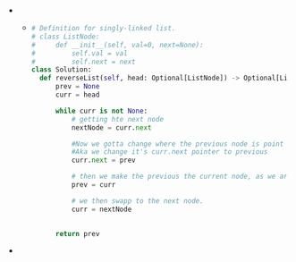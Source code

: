 -
	- ```python
	  # Definition for singly-linked list.
	  # class ListNode:
	  #     def __init__(self, val=0, next=None):
	  #         self.val = val
	  #         self.next = next
	  class Solution:
	    def reverseList(self, head: Optional[ListNode]) -> Optional[ListNode]:
	        prev = None
	        curr = head
	  
	        while curr is not None:
	            # getting hte next node 
	            nextNode = curr.next
	  
	            #Now we gotta change where the previous node is point too aka reverse it.
	            #Aka we change it's curr.next pointer to previous
	            curr.next = prev
	  
	            # then we make the previous the current node, as we are about to swap to the next node
	            prev = curr
	  
	            # we then swapp to the next node.
	            curr = nextNode
	  
	        
	        return prev 
	  ```
-
